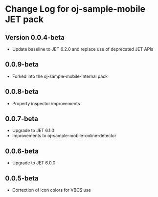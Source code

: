 # Change Log for oj-sample-mobile JET pack

## Version 0.0.4-beta

* Update baseline to JET 6.2.0 and replace use of deprecated JET APIs

## 0.0.9-beta

* Forked into the oj-sample-mobile-internal pack

## 0.0.8-beta

* Property inspector improvements

## 0.0.7-beta

* Upgrade to JET 6.1.0
* Improvements to oj-sample-mobile-online-detector

## 0.0.6-beta

* Upgrade to JET 6.0.0

## 0.0.5-beta

* Correction of icon colors for VBCS use